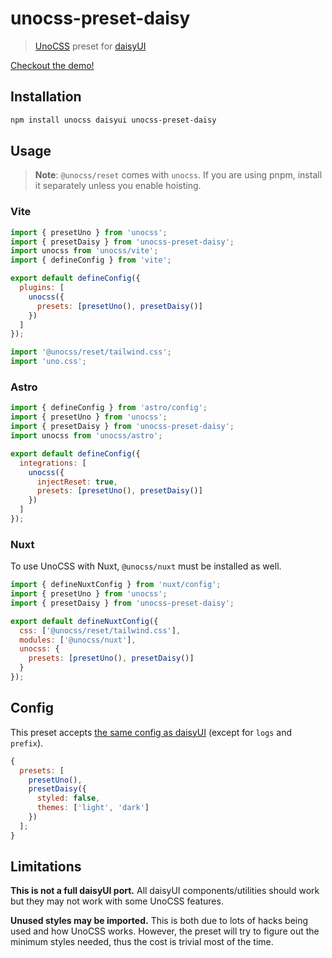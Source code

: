# unocss-preset-daisy

> [UnoCSS](https://github.com/unocss/unocss) preset for [daisyUI](https://github.com/saadeghi/daisyui)

[Checkout the demo!](https://unocss-preset-daisy.vercel.app/)

## Installation

```sh
npm install unocss daisyui unocss-preset-daisy
```

## Usage

> **Note**: `@unocss/reset` comes with `unocss`. If you are using pnpm, install it separately unless you enable hoisting.

### Vite

```js
import { presetUno } from 'unocss';
import { presetDaisy } from 'unocss-preset-daisy';
import unocss from 'unocss/vite';
import { defineConfig } from 'vite';

export default defineConfig({
  plugins: [
    unocss({
      presets: [presetUno(), presetDaisy()]
    })
  ]
});
```

```js
import '@unocss/reset/tailwind.css';
import 'uno.css';
```

### Astro

```js
import { defineConfig } from 'astro/config';
import { presetUno } from 'unocss';
import { presetDaisy } from 'unocss-preset-daisy';
import unocss from 'unocss/astro';

export default defineConfig({
  integrations: [
    unocss({
      injectReset: true,
      presets: [presetUno(), presetDaisy()]
    })
  ]
});
```

### Nuxt

To use UnoCSS with Nuxt, `@unocss/nuxt` must be installed as well.

```js
import { defineNuxtConfig } from 'nuxt/config';
import { presetUno } from 'unocss';
import { presetDaisy } from 'unocss-preset-daisy';

export default defineNuxtConfig({
  css: ['@unocss/reset/tailwind.css'],
  modules: ['@unocss/nuxt'],
  unocss: {
    presets: [presetUno(), presetDaisy()]
  }
});
```

## Config

This preset accepts [the same config as daisyUI](https://daisyui.com/docs/config/) (except for `logs` and `prefix`).

```js
{
  presets: [
    presetUno(),
    presetDaisy({
      styled: false,
      themes: ['light', 'dark']
    })
  ];
}
```

## Limitations

**This is not a full daisyUI port.** All daisyUI components/utilities should work but they may not work with some UnoCSS features.

**Unused styles may be imported.** This is both due to lots of hacks being used and how UnoCSS works. However, the preset will try to figure out the minimum styles needed, thus the cost is trivial most of the time.
